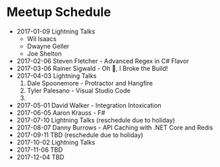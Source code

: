 # Meetup Schedule

* 2017-01-09 Lightning Talks
    * Wil Isaacs
    * Dwayne Geller
    * Joe Shelton
* 2017-02-06 Steven Fletcher - Advanced Regex in C# Flavor
* 2017-03-06 Rainer Sigwald - Oh :poop:, I Broke the Build!
* 2017-04-03 Lightning Talks
    1. Dale Spoonemore - Protractor and Hangfire
    2. Tyler Palesano - Visual Studio Code
    3.
* 2017-05-01 David Walker - Integration Intoxication
* 2017-06-05 Aaron Krauss - F#
* 2017-07-10 Lightning Talks (reschedule due to holiday)
* 2017-08-07 Danny Burrows - API Caching with .NET Core and Redis
* 2017-09-11 TBD (reschedule due to holiday)
* 2017-10-02 Lightning Talks
* 2017-11-06 TBD
* 2017-12-04 TBD
